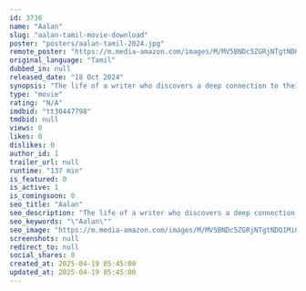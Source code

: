 ```yaml
---
id: 3736
name: "Aalan"
slug: "aalan-tamil-movie-download"
poster: "posters/aalan-tamil-2024.jpg"
remote_poster: "https://m.media-amazon.com/images/M/MV5BNDc5ZGRjNTgtNDQ1Mi00MWMzLWFjNzgtMDdiN2QzMGQ3MDI5XkEyXkFqcGc@._V1_SX300.jpg"
original_language: "Tamil"
dubbed_in: null
released_date: "18 Oct 2024"
synopsis: "The life of a writer who discovers a deep connection to their past life. As they delve into their memories, they unravel a story of heartache, resilience, and the power of love that transcends time."
type: "movie"
rating: "N/A"
imdbid: "tt30447798"
tmdbid: null
views: 0
likes: 0
dislikes: 0
author_id: 1
trailer_url: null
runtime: "137 min"
is_featured: 0
is_active: 1
is_comingsoon: 0
seo_title: "Aalan"
seo_description: "The life of a writer who discovers a deep connection to their past life. As they delve into their memories, they unravel a story of heartache, resilience, and the power of love that transcends time."
seo_keywords: "\"Aalan\""
seo_image: "https://m.media-amazon.com/images/M/MV5BNDc5ZGRjNTgtNDQ1Mi00MWMzLWFjNzgtMDdiN2QzMGQ3MDI5XkEyXkFqcGc@._V1_SX300.jpg"
screenshots: null
redirect_to: null
social_shares: 0
created_at: 2025-04-19 05:45:00
updated_at: 2025-04-19 05:45:00
---
```


